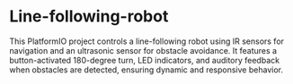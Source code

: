 # Line-following-robot
This PlatformIO project controls a line-following robot using IR sensors for navigation and an ultrasonic sensor for obstacle avoidance. It features a button-activated 180-degree turn, LED indicators, and auditory feedback when obstacles are detected, ensuring dynamic and responsive behavior. 
